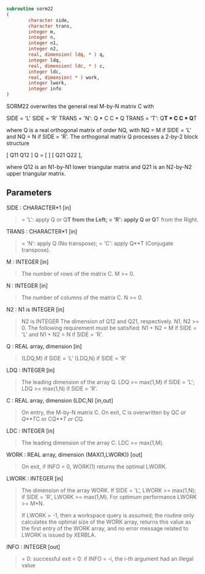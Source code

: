 ```fortran
subroutine sorm22
(
        character side,
        character trans,
        integer m,
        integer n,
        integer n1,
        integer n2,
        real, dimension( ldq, * ) q,
        integer ldq,
        real, dimension( ldc, * ) c,
        integer ldc,
        real, dimension( * ) work,
        integer lwork,
        integer info
)
```

SORM22 overwrites the general real M-by-N matrix C with

SIDE = 'L'     SIDE = 'R'
TRANS = 'N':      Q * C          C * Q
TRANS = 'T':      Q**T * C       C * Q**T

where Q is a real orthogonal matrix of order NQ, with NQ = M if
SIDE = 'L' and NQ = N if SIDE = 'R'.
The orthogonal matrix Q processes a 2-by-2 block structure

[  Q11  Q12  ]
Q = [            ]
[  Q21  Q22  ],

where Q12 is an N1-by-N1 lower triangular matrix and Q21 is an
N2-by-N2 upper triangular matrix.

## Parameters
SIDE : CHARACTER*1 [in]
> = 'L': apply Q or Q**T from the Left;
> = 'R': apply Q or Q**T from the Right.

TRANS : CHARACTER*1 [in]
> = 'N':  apply Q (No transpose);
> = 'C':  apply Q**T (Conjugate transpose).

M : INTEGER [in]
> The number of rows of the matrix C. M >= 0.

N : INTEGER [in]
> The number of columns of the matrix C. N >= 0.

N2 : N1 is INTEGER [in]
> N2 is INTEGER
> The dimension of Q12 and Q21, respectively. N1, N2 >= 0.
> The following requirement must be satisfied:
> N1 + N2 = M if SIDE = 'L' and N1 + N2 = N if SIDE = 'R'.

Q : REAL array, dimension [in]
> (LDQ,M) if SIDE = 'L'
> (LDQ,N) if SIDE = 'R'

LDQ : INTEGER [in]
> The leading dimension of the array Q.
> LDQ >= max(1,M) if SIDE = 'L'; LDQ >= max(1,N) if SIDE = 'R'.

C : REAL array, dimension (LDC,N) [in,out]
> On entry, the M-by-N matrix C.
> On exit, C is overwritten by Q*C or Q**T*C or C*Q**T or C*Q.

LDC : INTEGER [in]
> The leading dimension of the array C. LDC >= max(1,M).

WORK : REAL array, dimension (MAX(1,LWORK)) [out]
> On exit, if INFO = 0, WORK(1) returns the optimal LWORK.

LWORK : INTEGER [in]
> The dimension of the array WORK.
> If SIDE = 'L', LWORK >= max(1,N);
> if SIDE = 'R', LWORK >= max(1,M).
> For optimum performance LWORK >= M*N.
> 
> If LWORK = -1, then a workspace query is assumed; the routine
> only calculates the optimal size of the WORK array, returns
> this value as the first entry of the WORK array, and no error
> message related to LWORK is issued by XERBLA.

INFO : INTEGER [out]
> = 0:  successful exit
> < 0:  if INFO = -i, the i-th argument had an illegal value

